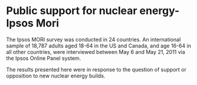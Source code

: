 # Public support for nuclear energy- Ipsos Mori

The Ipsos MORI survey was conducted in 24 countries. An international sample of 18,787 adults aged 18-64 in the US and Canada, and age 16-64 in all other countries, were interviewed between May 6 and May 21, 2011 via the Ipsos Online Panel system.

The results presented here were in response to the question of support or opposition to new nuclear energy builds.